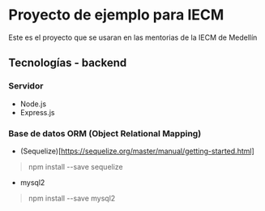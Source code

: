 # Proyecto de ejemplo para IECM
Este es el proyecto que se usaran en las mentorias de la IECM de Medellín

## Tecnologías - backend
### Servidor
- Node.js
- Express.js
### Base de datos ORM (Object Relational Mapping)
- (Sequelize)[https://sequelize.org/master/manual/getting-started.html]
> npm install --save sequelize
- mysql2
> npm install --save mysql2